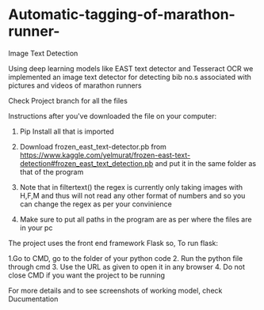 # Automatic-tagging-of-marathon-runner-
Image Text Detection

Using deep learning models like EAST text detector and Tesseract OCR we implemented an image text detector for detecting bib no.s associated with pictures and videos of marathon runners

Check Project branch for all the files

Instructions after you've downloaded the file on your computer:

1. Pip Install all that is imported

2. Download frozen_east_text-detector.pb from https://www.kaggle.com/yelmurat/frozen-east-text-detection#frozen_east_text_detection.pb and put it in the same folder as that of the  program

3. Note that in filtertext() the regex is currently only taking images with H,F,M and thus will not read any other format of numbers and so you can change the regex as per your convinience 

4. Make sure to put all paths in the program are as per where the files are in your pc

The project uses the front end framework Flask so, To run flask:

1.Go to CMD, go to the folder of your python code
2. Run the python file through cmd
3. Use the URL as given to open it in any browser
4. Do not close CMD if you want the project to be running

For more details and to see screenshots of working model, check Ducumentation
